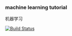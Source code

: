 ### machine learning tutorial

机器学习

[![Build Status](https://travis-ci.org/lvleysuper/machine_learning.svg?branch=master)](https://travis-ci.org/lvleysuper/machine_learning)